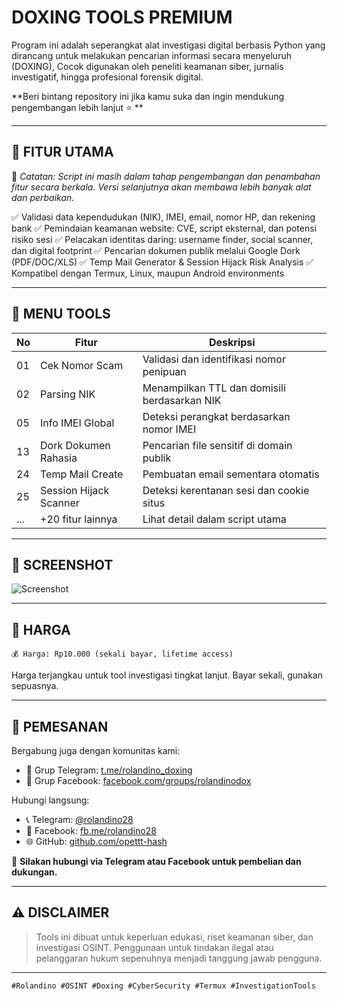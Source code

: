 # DOXING TOOLS PREMIUM 

Program ini adalah seperangkat alat investigasi digital berbasis Python yang dirancang untuk melakukan pencarian informasi secara menyeluruh (DOXING), Cocok digunakan oleh peneliti keamanan siber, jurnalis investigatif, hingga profesional forensik digital.

**Beri bintang repository ini jika kamu suka dan ingin mendukung pengembangan lebih lanjut ⭐ **

---

## 🧠 FITUR UTAMA

📌 *Catatan: Script ini masih dalam tahap pengembangan dan penambahan fitur secara berkala. Versi selanjutnya akan membawa lebih banyak alat dan perbaikan.*

✅ Validasi data kependudukan (NIK), IMEI, email, nomor HP, dan rekening bank
✅ Pemindaian keamanan website: CVE, script eksternal, dan potensi risiko sesi
✅ Pelacakan identitas daring: username finder, social scanner, dan digital footprint
✅ Pencarian dokumen publik melalui Google Dork (PDF/DOC/XLS)
✅ Temp Mail Generator & Session Hijack Risk Analysis
✅ Kompatibel dengan Termux, Linux, maupun Android environments

---

## 📌 MENU TOOLS

| No  | Fitur                  | Deskripsi                                    |
| --- | ---------------------- | -------------------------------------------- |
| 01  | Cek Nomor Scam         | Validasi dan identifikasi nomor penipuan     |
| 02  | Parsing NIK            | Menampilkan TTL dan domisili berdasarkan NIK |
| 05  | Info IMEI Global       | Deteksi perangkat berdasarkan nomor IMEI     |
| 13  | Dork Dokumen Rahasia   | Pencarian file sensitif di domain publik     |
| 24  | Temp Mail Create       | Pembuatan email sementara otomatis           |
| 25  | Session Hijack Scanner | Deteksi kerentanan sesi dan cookie situs     |
| ... | +20 fitur lainnya      | Lihat detail dalam script utama              |

---

## 🧪 SCREENSHOT

![Screenshot](https://i.imgur.com/123ABC.png) <!-- Ganti link ini ke screenshot real -->

---

## 💸 HARGA

```
💰 Harga: Rp10.000 (sekali bayar, lifetime access)
```

Harga terjangkau untuk tool investigasi tingkat lanjut. Bayar sekali, gunakan sepuasnya.

---

## 📲 PEMESANAN

Bergabung juga dengan komunitas kami:

* 💬 Grup Telegram: [t.me/rolandino\_doxing](https://t.me/rolandino_doxing)
* 📘 Grup Facebook: [facebook.com/groups/rolandinodox](https://facebook.com/groups/rolandinodox)

Hubungi langsung:

* 📞 Telegram: [@rolandino28](https://t.me/rolandino28)
* 💬 Facebook: [fb.me/rolandino28](https://fb.me/rolandino28)
* 🌐 GitHub: [github.com/opettt-hash](https://github.com/opettt-hash)

🛒 **Silakan hubungi via Telegram atau Facebook untuk pembelian dan dukungan.**

---

## ⚠️ DISCLAIMER

> Tools ini dibuat untuk keperluan edukasi, riset keamanan siber, dan investigasi OSINT.
> Penggunaan untuk tindakan ilegal atau pelanggaran hukum sepenuhnya menjadi tanggung jawab pengguna.

---

```
#Rolandino #OSINT #Doxing #CyberSecurity #Termux #InvestigationTools
```
